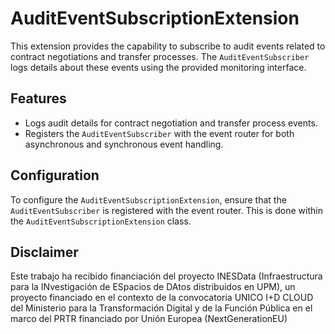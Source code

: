 # AuditEventSubscriptionExtension

This extension provides the capability to subscribe to audit events related to contract negotiations and transfer processes. The `AuditEventSubscriber` logs details about these events using the provided monitoring interface.

## Features

- Logs audit details for contract negotiation and transfer process events.
- Registers the `AuditEventSubscriber` with the event router for both asynchronous and synchronous event handling.

## Configuration

To configure the `AuditEventSubscriptionExtension`, ensure that the `AuditEventSubscriber` is registered with the event router. This is done within the `AuditEventSubscriptionExtension` class.

## Disclaimer

Este trabajo ha recibido financiación del proyecto INESData (Infraestructura para la INvestigación de ESpacios de DAtos distribuidos en UPM), un proyecto financiado en el contexto de la convocatoria UNICO I+D CLOUD del Ministerio para la Transformación Digital y de la Función Pública en el marco del PRTR financiado por Unión Europea (NextGenerationEU)
